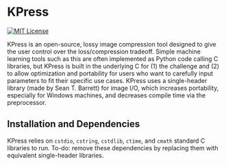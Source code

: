 
KPress
==========

[![MIT License](https://img.shields.io/badge/license-MIT-blue.svg?style=flat)](https://choosealicense.com/licenses/mit/)

KPress is an open-source, lossy image compression tool designed to give
the user control over the loss/compression tradeoff. Simple machine learning
tools such as this are often implemented as Python code calling C libraries,
but KPress is built in the underlying C for (1) the challenge and (2) to allow
optimization and portability for users who want to carefully input parameters
to fit their specific use cases. KPress uses a single-header library (made by
Sean T. Barrett) for image I/O, which increases portability, especially for
Windows machines, and decreases compile time via the preprocessor.

## Installation and Dependencies ##

KPress relies on `cstdio`, `cstring`, `cstdlib`, `ctime`, and `cmath`
standard C libraries to run. To-do: remove these dependencies by
replacing them with equivalent single-header libraries.
